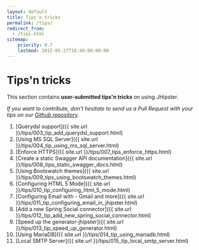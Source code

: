 ```yaml
---
layout: default
title: Tips'n tricks
permalink: /tips/
redirect_from:
  - /tips.html
sitemap:
    priority: 0.7
    lastmod: 2015-05-27T18:40:00-00:00
---
```


# <i class="fa fa-cogs"></i> Tips'n tricks

This section contains __user-submitted tips'n tricks__ on using JHipster.

_If you want to contribute, don't hesitate to send us a Pull Request with your tips on our [Github repository](https://github.com/jhipster/jhipster.github.io)._



1. [Querydsl support]({{ site.url }}/tips/003_tip_add_querydsl_support.html)
2. [Using MS SQL Server]({{ site.url }}/tips/004_tip_using_ms_sql_server.html)
3. [Enforce HTTPS]({{ site.url }}/tips/007_tips_enforce_https.html)
4. [Create a static Swagger API documentation]({{ site.url }}/tips/008_tips_static_swagger_docs.html)
5. [Using Bootswatch themes]({{ site.url }}/tips/009_tips_using_bootswatch_themes.html)
6. [Configuring HTML 5 Mode]({{ site.url }}/tips/010_tip_configuring_html_5_mode.html)
7. [Configuring Email with - Gmail and more]({{ site.url }}/tips/011_tip_configuring_email_in_jhipster.html)
8. [Add a new Spring Social connector]({{ site.url }}/tips/012_tip_add_new_spring_social_connector.html)
9. [Speed up the generator-jhipster]({{ site.url }}/tips/013_tip_speed_up_generator.html)
10. [Using MariaDB]({{ site.url }}/tips/014_tip_using_mariadb.html)
11. [Local SMTP Server]({{ site.url }}/tips/015_tip_local_smtp_server.html)
